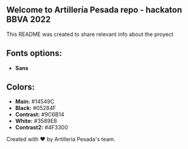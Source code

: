 ## Welcome to Artillería Pesada repo - hackaton BBVA 2022

This README was created to share relevant info about the proyect

## Fonts options:

- **Sans**

## Colors:

- **Main:** #14549C
- **Black:** #05284F
- **Contrast:** #9C6B14
- **White:** #3589E8
- **Contrast2:** #4F3300

Created with :heart: by Artilleria Pesada's team.
